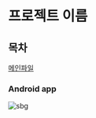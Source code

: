 # 프로젝트 이름

## 목차
[메인파일](https://github.com/kosaay/SnackBattingGame/blob/master/app/src/main/java/com/portpolio/myapplication/MainActivity.kt)  


### Android app

![sbg](https://user-images.githubusercontent.com/99302996/179361407-5024bd19-360b-49b2-9d67-b4431b8ae10d.gif)

  
</details>
